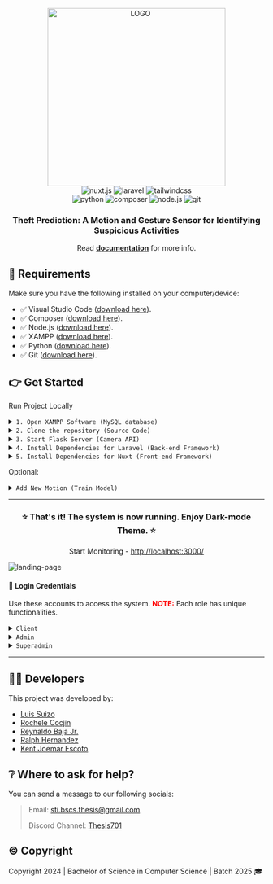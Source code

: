 <div align="center">
  <br />
    <img src="https://drive.google.com/uc?export=view&id=1W2QKxaTIvY17qPVfIZuYhuUroqIhTSP7" alt="LOGO" width="350" />
  <br />

  <div>
    <img src="https://img.shields.io/badge/-Nuxt-black?style=for-the-badge&logoColor=white&logo=nuxt.js&color=00C58E" alt="nuxt.js" />
    <img src="https://img.shields.io/badge/-Laravel-black?style=for-the-badge&logoColor=white&logo=laravel&color=FF2D20" alt="laravel" />
    <img src="https://img.shields.io/badge/-Tailwind%20CSS-black?style=for-the-badge&logoColor=white&logo=tailwindcss&color=38BDF8" alt="tailwindcss" />
  </div>

  <div>
    <img src="https://img.shields.io/badge/-Python-black?style=for-the-badge&logoColor=white&logo=python&color=3776AB" alt="python" />
    <img src="https://img.shields.io/badge/-Composer-black?style=for-the-badge&logoColor=white&logo=composer&color=885630" alt="composer" />
    <img src="https://img.shields.io/badge/-Node.js-black?style=for-the-badge&logoColor=white&logo=node.js&color=339933" alt="node.js" />
    <img src="https://img.shields.io/badge/-Git-black?style=for-the-badge&logoColor=white&logo=git&color=F05032" alt="git" />
  </div>

  <h3 align="center">Theft Prediction: A Motion and Gesture Sensor for Identifying Suspicious Activities</h3>

  <div align="center">
    Read 
    <a href="https://drive.google.com/file/d/13JfqGKbeYx3t3D2HC0iH9tSk4r64igUF/view?usp=sharing" target="_blank"><b>documentation</b></a> for more info.
  </div>
</div>

## 📂 Requirements
Make sure you have the following installed on your computer/device:
- ✅ Visual Studio Code ([download here](https://code.visualstudio.com/)).
- ✅ Composer ([download here](https://getcomposer.org/)).
- ✅ Node.js ([download here](https://nodejs.org/en)).
- ✅ XAMPP ([download here](https://www.apachefriends.org/)).
- ✅ Python ([download here](https://www.python.org/downloads/)).
- ✅ Git ([download here](https://git-scm.com/downloads)).

## 👉 Get Started 
Run Project Locally
<details>
<summary><code>1. Open XAMPP Software (MySQL database)</code></summary>

  > Choose these modules to start:
  > 
  > ![xampp](https://drive.google.com/uc?export=view&id=1MaZx_BNTGF825tGRqm4aav16ggfK3gMp)
  > 
  > After that, click **Admin** action in **MySQL** module.
  >
  > If the window appears as shown in the browser, proceed to the next step.
  >
  > ![phpmyadmin](https://drive.google.com/uc?export=view&id=1eWiUBuPAoPiUPQTM8rTGlCcvTxMKCDrZ)
</details>

<details>
<summary><code>2. Clone the repository (Source Code)</code></summary>

  > **In your Desktop, open a command prompt of your choice (git bash, cmd, or any)**
  > ```bash
  > git clone https://link-to-project
  > cd project-name
  > ```
  > Open folder to VS Code
  > ```bash
  > code .
  > ```
</details>

<details>
<summary><code>3. Start Flask Server (Camera API)</code></summary>

  > **Open a terminal inside VS Code**
  >
  > Go to ALGORITHM folder
  > ```bash
  > cd algorithm
  > ```
  > Install modules
  > ```bash
  > pip install 'C:\{**your-download-directory**}\requirements.txt'
  > ```
  > Load the motions and Start the Server 
  > ```bash
  > python app.py
  > ```
</details>

<details>
<summary><code>4. Install Dependencies for Laravel (Back-end Framework)</code></summary>

  > **Open another terminal inside VS Code**
  >
  > Go to API folder
  > ```bash
  > cd api
  > ```
  > Install modules
  > ```bash
  > composer install
  > ```
  > Copy the .env file
  > ```bash
  > cp .env.example .env
  > ```
  > Generate application key
  > ```bash
  > php artisan key:generate
  > ```
  > **Migrate**, **Seed** all tables and type 'yes' to create **Database**
  > ```bash
  > php artisan migrate --seed
  > ```
  > Run the server
  > ```bash
  > php artisan serve
  > ```
</details>

<details>
<summary><code>5. Install Dependencies for Nuxt (Front-end Framework)</code></summary>

  > **Open another terminal inside VS Code**
  >
  > Go to VIEW folder
  > ```bash
  > cd view
  > ```
  > Install modules
  > ```bash
  > npm install
  > ```
  > Fix compatibilities
  > ```bash
  > npm audit fix
  >```
  > Run the server
  > ```bash
  > npm run dev
  > ```
</details>

Optional:
<details>
<summary><code>Add New Motion (Train Model)</code></summary>

  > **Open a terminal inside VS Code**
  >
  > Go to ALGORITHM folder
  > ```bash
  > cd algorithm
  > ```
  > Run this command and choose how you train a model (via Live, Video, Image)
  > ```bash
  > python train.py
  > ```
</details>

<hr />

<div align="center">
  <h3 align="center">⭐ That's it! The system is now running. Enjoy Dark-mode Theme. ⭐</h3>

  <p>Start Monitoring - <a href="http://localhost:3000/" target="_blank">http://localhost:3000/</a></p>
</div>

![landing-page](https://drive.google.com/uc?export=view&id=17uKbu88C3i3U5fEAU_o6aHezuaVQSuxZ)

<h4>🔑 Login Credentials</h4>
<p>Use these accounts to access the system. <span style="color: #FF0000;"><strong>NOTE:</strong></span> Each role has unique functionalities.</p>

<details>
<summary><code>Client</code></summary>

  > **username**: client
  >
  > **password**: client123
</details>

<details>
<summary><code>Admin</code></summary>

  > **username**: admin
  >
  > **password**: admin123
</details>

<details>
<summary><code>Superadmin</code></summary>

  > **username**: superadmin
  >
  > **password**: superadmin123
</details>

<hr />

## 🧑‍💻 Developers
This project was developed by:
- [Luis Suizo](https://github.com/evander092002)
- [Rochele Cocjin](https://github.com/iochel)
- [Reynaldo Baja Jr.](https://github.com/rey-cloud)
- [Ralph Hernandez](https://github.com/yourboiralph)
- [Kent Joemar Escoto](https://github.com/KJLEscoto)

## ❔ Where to ask for help?
You can send a message to our following socials:
> Email: sti.bscs.thesis@gmail.com
>
> Discord Channel: [Thesis701](https://discord.gg/CBUbE33zPF)

## ©️ Copyright
Copyright 2024 | Bachelor of Science in Computer Science | Batch 2025 🎓


